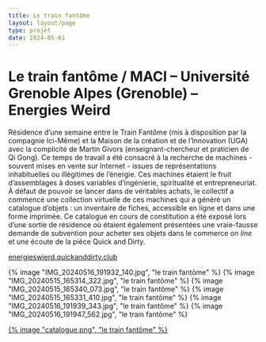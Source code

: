 ```yaml
---
title: Le train fantôme
layout: layout/page
type: projet
date: 2024-05-01
---
```


# Le train fantôme / MACI – Université Grenoble Alpes (Grenoble) – Energies Weird

Résidence d’une semaine entre le Train Fantôme (mis à disposition par la compagnie Ici-Même) et la Maison de la création et de l’Innovation (UGA) avec la complicité de Martin Givors (enseignant-chercheur et praticien de Qi Gong). Ce temps de travail a été consacré à la recherche de machines - souvent mises en vente sur Internet - issues de représentations inhabituelles ou illégitimes de l’énergie. Ces machines étaient le fruit d’assemblages à doses variables d’ingénierie, spiritualité et entrepreneuriat. À défaut de pouvoir se lancer dans de véritables achats, le collectif a commencé une collection virtuelle de ces machines qui a généré un catalogue  d’objets : un inventaire de fiches, accessible en ligne et dans une forme imprimée. Ce catalogue en cours de constitution a été exposé lors d’une sortie de résidence où étaient également présentées une vraie-fausse demande de subvention pour acheter ses objets dans le commerce *on line* et une écoute de la pièce Quick and Dirty.

[energieswierd.quickanddirty.club](https://energieswierd.quickanddirty.club/)

{% image "IMG_20240516_191932_140.jpg", "le train fantôme" %}
{% image "IMG_20240515_165314_322.jpg", "le train fantôme" %}
{% image "IMG_20240515_165340_073.jpg", "le train fantôme" %}
{% image "IMG_20240515_165331_410.jpg", "le train fantôme" %}
{% image "IMG_20240516_191939_343.jpg", "le train fantôme" %}
{% image "IMG_20240516_191947_562.jpg", "le train fantôme" %}

<a href="https://energieswierd.quickanddirty.club/">{% image "catalogue.png", "le train fantôme" %}</a>